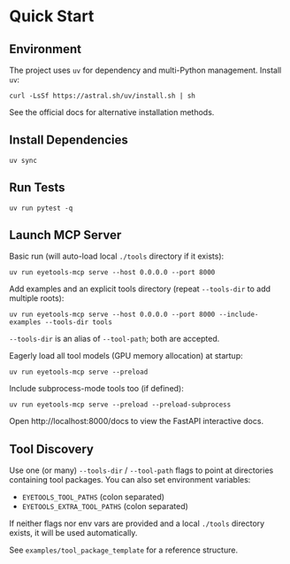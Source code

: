 # Quick Start

## Environment
The project uses `uv` for dependency and multi-Python management. Install `uv`:
```
curl -LsSf https://astral.sh/uv/install.sh | sh
```

See the official docs for alternative installation methods.

## Install Dependencies
```
uv sync
```

## Run Tests
```
uv run pytest -q
```

## Launch MCP Server
Basic run (will auto-load local `./tools` directory if it exists):
```
uv run eyetools-mcp serve --host 0.0.0.0 --port 8000
```
Add examples and an explicit tools directory (repeat `--tools-dir` to add multiple roots):
```
uv run eyetools-mcp serve --host 0.0.0.0 --port 8000 --include-examples --tools-dir tools
```
`--tools-dir` is an alias of `--tool-path`; both are accepted.

Eagerly load all tool models (GPU memory allocation) at startup:
```
uv run eyetools-mcp serve --preload
```
Include subprocess-mode tools too (if defined):
```
uv run eyetools-mcp serve --preload --preload-subprocess
```

Open http://localhost:8000/docs to view the FastAPI interactive docs.

## Tool Discovery
Use one (or many) `--tools-dir` / `--tool-path` flags to point at directories containing tool packages. You can also set environment variables:

* `EYETOOLS_TOOL_PATHS` (colon separated)
* `EYETOOLS_EXTRA_TOOL_PATHS` (colon separated)

If neither flags nor env vars are provided and a local `./tools` directory exists, it will be used automatically.

See `examples/tool_package_template` for a reference structure.

